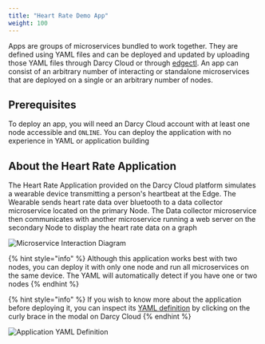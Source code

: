 ```yaml
---
title: "Heart Rate Demo App"
weight: 100
---
```



Apps are groups of microservices bundled to work together. They are defined using YAML files and can
be deployed and updated by uploading those YAML files through Darcy Cloud or
through [edgectl](../../get-started-edgectl/). An app can consist of an arbitrary number of
interacting or standalone microservices that are deployed on a single or an arbitrary number of
nodes.

## Prerequisites

To deploy an app, you will need an Darcy Cloud account with at least one node accessible
and `ONLINE`. You can deploy the application with no experience in YAML or application building

## About the Heart Rate Application

The Heart Rate Application provided on the Darcy Cloud platform simulates a wearable device
transmitting a person's heartbeat at the Edge. The Wearable sends heart rate data over bluetooth to
a data collector microservice located on the primary Node. The Data collector microservice then
communicates with another microservice running a web server on the secondary Node to display the
heart rate data on a graph

![Microservice Interaction Diagram](../../../assets/14565bf8-4100-48da-841a-6e3cf0dbd395.png)

{% hint style="info" %} Although this application works best with two nodes, you can deploy it with
only one node and run all microservices on the same device. The YAML will automatically detect if
you have one or two nodes {% endhint %}

{% hint style="info" %} If you wish to know more about the application before deploying it, you can
inspect its [YAML definition](../../glossary/yaml-heart-rate-application.md) by clicking on the
curly brace in the modal on Darcy Cloud {% endhint %}

![ Application YAML Definition](../../../assets/3b76e231-64c8-4988-bbee-f9b2a447a2ec.png)
